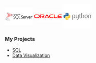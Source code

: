 <img align="center" src="logo/sqlserver.png" width="88px" > <img align="center" src="logo/oracle.png" width="88px" > <img align="center" src="logo/python.png" width="88px" >
### My Projects

* [SQL](Project_2.sql)
* [Data Visualization](Project_3.ipynb)
